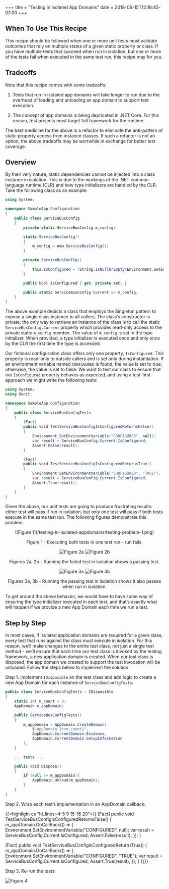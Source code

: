 +++
title = "Testing in Isolated App Domains"
date = 2018-06-15T12:18:45-07:00
+++

## When To Use This Recipe

This recipe should be followed when one or more unit tests must validate outcomes that rely on multiple states of a given static property or class. If you have multiple tests that succeed when run in isolation, but one or more of the tests fail when executed in the same test run, this recipe may for you.

## Tradeoffs

Note that this recipe comes with some tradeoffs:

1. Tests that run in isolated app domains will take longer to run due to the overhead of loading and unloading an app domain to support test execution.

2. The concept of app domains is being depricated in .NET Core. For this reason, test projects must target full framework for the runtime.

The best medicine for the above is a refactor to eliminate the anti-pattern of static property access from instance classes. If such a refactor is not an option, the above tradeoffs may be wortwhile in exchange for better test coverage.

## Overview

By their very nature, static dependencies cannot be injected into a class instance in isolation. This is due to the workings of the .NET common language runtime (CLR) and how type initializers are handled by the CLR. Take the following class as an example:

```c#
using System;

namespace SampleApp.Configuration
{
    public class ServiceBusConfig
    {
        private static ServiceBusConfig m_config;

        static ServiceBusConfig()
        {
            m_config = new ServiceBusConfig();    
        }

        private ServiceBusConfig()
        {
            this.IsConfigured = !String.IsNullOrEmpty(Environment.GetEnvironmentVariable("CONFIGURED"));
        }

        public bool IsConfigured { get; private set; }

        public static ServiceBusConfig Current => m_config;
    }
}
```

The above example depicts a class that employs the Singleton pattern to expose a single class instance to all callers. The class’s constructor is private; the only way to retrieve an instance of the class is to call the static `ServiceBusConfig.Current` property which provides read-only access to the private static `m_config` member. The value of `m_config` is set in the type initializer. When provided, a type initializer is executed once and only once by the CLR the first time the type is accessed.  

Our fictional configuration class offers only one property, `IsConfigured`. This property is read-only to outside callers and is set only during instantiation. If an environment variable named `CONFIGURED` is found, the value is set to true; otherwise, the value is set to false. We want to test our class to ensure that our `IsConfigured` property behaves as expected, and using a test-first approach we might write the following tests:

```c#
using System;
using Xunit;

namespace SampleApp.Configuration
{
    public class ServiceBusConfigTests
    {
        [Fact]
        public void TestServiceBusConfigIsConfiguredReturnsFalse()
        {
            Environment.SetEnvironmentVariable("CONFIGURED", null);
            var result = ServiceBusConfig.Current.IsConfigured;
            Assert.False(result);
        }

        [Fact]
        public void TestServiceBusConfigIsConfiguredReturnsTrue()
        {
            Environment.SetEnvironmentVariable("CONFIGURED", "TRUE");
            var result = ServiceBusConfig.Current.IsConfigured;
            Assert.True(result);
        }
    }
}
```

Given the above, our unit tests are going to produce frustrating results: either test will pass if run in isolation, but only one test will pass if both tests execute in the same test run. The following figures demonstrate this problem:

<center>
![Figure 1](/testing-in-isolated-appdomains/testing-problem-1.png)

Figure 1 - Executing both tests in one test run - run fails.

![Figure 2a](/testing-in-isolated-appdomains/testing-problem-2.png)
![Figure 2b](/testing-in-isolated-appdomains/testing-problem-3.png)

Figures 2a, 2b - Running the failed test in isolation shows a passing test.

![Figure 3a](/testing-in-isolated-appdomains/testing-problem-4.png)
![Figure 3b](/testing-in-isolated-appdomains/testing-problem-5.png)

Figures 3a, 3b - Running the passing test in isolation shows it also passes when run in isolation.
</center>

To get around the above behavior, we would have to have some way of ensuring the type initializer executed in each test, and that’s exactly what will happen if we provide a new App Domain each time we run a test.

## Step by Step

In most cases, if isolated application domains are required for a given class, every test that runs against the class must execute in isolation. For this reason, we’ll make changes to the entire test class, not just a single test method - we’ll ensure that each time our test class is invoked by the testing framework, a new application domain is created. When our test class is disposed, the app domain we created to support the test invocation will be unloaded. Follow the steps below to implement the solution:

Step 1. Implement `IDisposible` on the test class and add logic to create a new App Domain for each instance of `ServiceBusConfigTests`:

```csharp
public class ServiceBusConfigTests : IDisposible
{
    static int m_count = 0;
    AppDomain m_appDomain;

    public ServiceBusConfigTests()
    {
        m_appDomain = AppDomain.CreateDomain(
            $"AppDomain {++m_count}",
            AppDomain.CurrentDomain.Evidence,
            AppDomain.CurrentDomain.SetupInformation
        );
    }

    ... tests ...

    public void Dispose()
    {
        if (null != m_appDomain){			
            AppDomain.Unload(m_appDomain);
        }
    }
}
```

Step 2. Wrap each test’s implementation in an AppDomain callback:

{{<highlight cs "hl_lines=4-5 9 15-16 20">}}
[Fact]
public void TestServiceBusConfigIsConfiguredReturnsFalse()
{
    m_appDomain.DoCallBack(() =>
    {
        Environment.SetEnvironmentVariable("CONFIGURED", null);
        var result = ServiceBusConfig.Current.IsConfigured;
        Assert.False(result);
    });
}

[Fact]
public void TestServiceBusConfigIsConfiguredReturnsTrue()
{
    m_appDomain.DoCallBack(() =>
    {
        Environment.SetEnvironmentVariable("CONFIGURED", "TRUE");
        var result = ServiceBusConfig.Current.IsConfigured;
        Assert.True(result);
    });
}
{{</highlight>}}

Step 3. Re-run the tests:

![Figure 4](/testing-in-isolated-appdomains/testing-solution.png)
